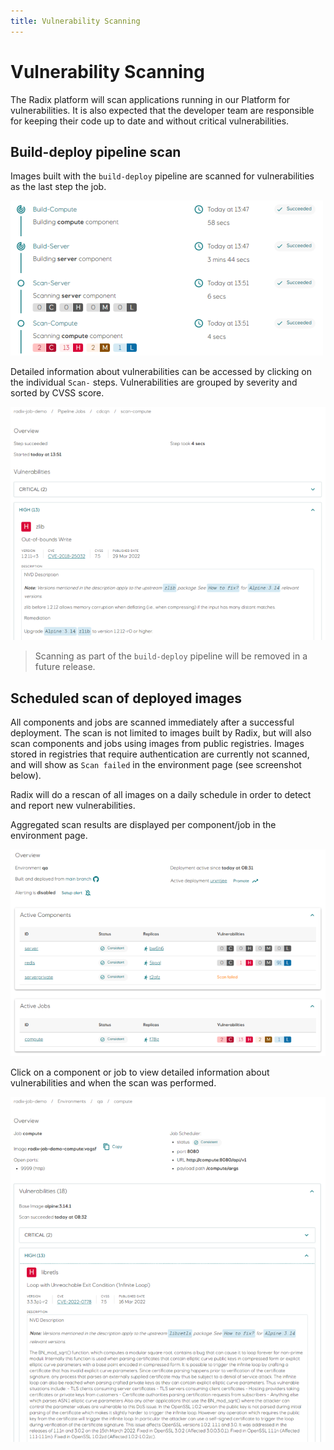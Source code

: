 ```yaml
---
title: Vulnerability Scanning
---
```


# Vulnerability Scanning

The Radix platform will scan applications running in our Platform for vulnerabilities. It is also expected that the developer team are responsible for keeping their code up to date and without critical vulnerabilities.

## Build-deploy pipeline scan

Images built with the `build-deploy` pipeline are scanned for vulnerabilities as the last step the job.

![Scan Steps](./scan-build-deploy.png "Scan Steps")

Detailed information about vulnerabilities can be accessed by clicking on the individual `Scan-` steps. Vulnerabilities are grouped by severity and sorted by CVSS score. 

![Scan Step Details](./scan-build-deploy-details.png "Scan Step Details")

> Scanning as part of the `build-deploy` pipeline will be removed in a future release.

## Scheduled scan of deployed images

All components and jobs are scanned immediately after a successful deployment. The scan is not limited to images built by Radix, but will also scan components and jobs using images from public registries. Images stored in registries that require authentication are currently not scanned, and will show as `Scan failed` in the environment page (see screenshot below).

Radix will do a rescan of all images on a daily schedule in order to detect and report new vulnerabilities.

Aggregated scan results are displayed per component/job in the environment page.

![Scan Environment Overview](./scan-environment.png "Scan Environment Overview")

Click on a component or job to view detailed information about vulnerabilities and when the scan was performed.

![Scan Component Details](./scan-component-details.png "Scan Component Details")